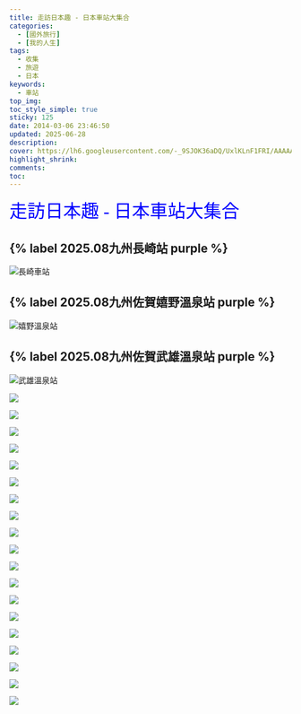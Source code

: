 ```yaml
---
title: 走訪日本趣 - 日本車站大集合
categories:
  - [國外旅行]
  - [我的人生]
tags:
  - 收集
  - 旅遊
  - 日本
keywords:
  - 車站
top_img:
toc_style_simple: true
sticky: 125
date: 2014-03-06 23:46:50
updated: 2025-06-28
description:
cover: https://lh6.googleusercontent.com/-_9SJOK36aDQ/UxlKLnF1FRI/AAAAAAAASLs/TnRlm7sLikE/w1270-h844-no/2012-05-13+14.22.48-7.jpg
highlight_shrink:
comments:
toc:
---
```


<font face="標楷體" color="blue" size="6px">走訪日本趣 - 日本車站大集合</font>

<!-- ## {% label 箕面(大阪府箕面市) purple %} -->
## {% label 2025.08九州長崎站 purple %}

![長崎車站](https://lh3.googleusercontent.com/pw/AP1GczPcawqy6gkAg0qzZJrOqCLdKj3_QK5OFzgFcKp5cBhzIcxKu9NOYDr9Ns5NKFQLiN7iEUQYuORAznmHe1s_QOWgB8NebshiOayENxdKeVGztczPE6TGeSSaBHzXQ284Q_23Wu2HCxbljM_IyNGAenr1fQ=w1824-h1026-s-no-gm?authuser=0)


## {% label 2025.08九州佐賀嬉野溫泉站 purple %}

![嬉野溫泉站](https://lh3.googleusercontent.com/pw/AP1GczMwmb5aD0PSoyK86wq-UQ9_a8__R0k17718GlR9SbjMm8S5CMypedVti2uOIu8RUGGaLyIPhmfNisHZrA9mdtKJXQBaBY0rR3S0ox6GTAILiViS0wLCieMXABt66xUP_ywQwbs9Ildb8cfzEAlu6SzYTQ=w1824-h1026-s-no-gm)

## {% label 2025.08九州佐賀武雄溫泉站 purple %}

![武雄溫泉站](https://lh3.googleusercontent.com/pw/AP1GczPkOfmQ32npXhgWHErUYuz2nSgy2UKDNZ0VlgW3KoRXHKEnGqpW6m5VVOzvK5PSYN7l4eDj9HnZQBVWN3eXP-UlpVOuPXXKGwI5iOjZ9cKGWwzjj4vG6XSsencUYPTmnDIAYTHnugHPqeeTo6MemD0BvQ=w1824-h1026-s-no-gm)

![](https://lh3.googleusercontent.com/-UGp5pskZvRo/UxlpkvmxusI/AAAAAAAASQg/BwUKzI6B8zE/w1125-h844-no/2014-03-04+14.56.161963.jpg)

![](https://lh6.googleusercontent.com/-SbQkAd5f69A/UxlLtQIDaJI/AAAAAAAASMw/k0O9Dkrkr_c/w1125-h844-no/2014-03-04+21.37.582027.jpg)

![](https://lh6.googleusercontent.com/-8l-27uMP2gI/UxlLsW1RILI/AAAAAAAASMo/o0575tDbChU/w1125-h844-no/2014-03-04+14.27.321903.jpg)

![](https://lh3.googleusercontent.com/--gydAw1Z17Q/UxlLyNTHRWI/AAAAAAAASM4/QWILl497JCA/w1264-h844-no/2014-03-04+14.12.541107.jpg)

![](https://lh4.googleusercontent.com/-LGbubqOk_hM/UxlLYk8cQDI/AAAAAAAASMg/C0Qt_97vnzk/w1264-h844-no/2014-03-04+13.31.001097.jpg)

![](https://lh5.googleusercontent.com/-aOfVRygfzQk/UxlLUcNwuZI/AAAAAAAASMY/99JmhPJIosc/w1264-h844-no/2014-03-03+15.58.460765.jpg)

![](https://lh6.googleusercontent.com/-3SwEaTC3G88/UxlK7QonvpI/AAAAAAAASMQ/ttDEB3dbOx0/w1264-h844-no/2014-03-03+15.23.500743.jpg)

![](https://lh6.googleusercontent.com/-eJAOoFjpJ7g/UxlKvbYTXSI/AAAAAAAASMI/oz4S0f-ZJHA/w1264-h844-no/2014-03-01+19.31.360125.jpg)

![](https://lh5.googleusercontent.com/-wxK8tKdWvZM/UxlKqOQcvWI/AAAAAAAASMA/sANaWK3HRQM/w1270-h844-no/2012-05-14+17.03.14.jpg)

![](https://lh3.googleusercontent.com/-_AicHjZwBmM/UxlKJYOXGRI/AAAAAAAASLk/kwIcKGhjT3A/w1270-h844-no/2012-05-14+11.43.45.jpg)

![](https://lh6.googleusercontent.com/-_9SJOK36aDQ/UxlKLnF1FRI/AAAAAAAASLs/TnRlm7sLikE/w1270-h844-no/2012-05-13+14.22.48-7.jpg)

![](https://lh3.googleusercontent.com/-rCL8X479EJA/UxlKNDQ2FnI/AAAAAAAASL0/IRUMmHx8uIM/w1269-h844-no/2012-05-13+07.20.16.jpg)

![](https://lh6.googleusercontent.com/-Oej3JSZbiKA/UxlJnpA4wyI/AAAAAAAASLU/msH1zDHXlww/w1125-h844-no/2012-05-13+07.02.33.jpg)

![](https://lh4.googleusercontent.com/-fQelvORHCCo/UxlJsk0x2yI/AAAAAAAASLc/MAiuvkw9e6M/w1269-h844-no/2012-05-12+21.45.35.jpg)

![](https://lh3.googleusercontent.com/-eQMIQIMF-Qw/UxlJkGPM1BI/AAAAAAAASLM/KaL3HFCQmAY/w1269-h844-no/2012-05-12+13.46.13.jpg)

![](https://lh4.googleusercontent.com/-x-kFLtnpALI/UxlMPS-HGkI/AAAAAAAASNY/o9rsUmwrkX4/w1125-h844-no/4day00122.JPG)

![](https://lh5.googleusercontent.com/-erNMTjuyz1k/UxlMMKcN_lI/AAAAAAAASNQ/NSWe3UPIVIg/w1125-h844-no/4day00102.JPG)

![](https://lh4.googleusercontent.com/-9uc7UmnFrfM/UxlMFBjI1_I/AAAAAAAASNI/fUm28p9G878/w1125-h844-no/4day00086.JPG)

![](https://lh5.googleusercontent.com/-n6LK53CtBa4/UxlME7-OJRI/AAAAAAAASNE/uOQQ4Oebj8A/w1125-h844-no/4day00016.JPG)
